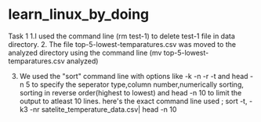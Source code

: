# learn_linux_by_doing
Task 1
1.I used the command line (rm test-1) to delete test-1 file in data directory.
2. The file top-5-lowest-temparatures.csv was moved to the analyzed directory using the command line (mv top-5-lowest- 
    temparatures.csv analyzed)

3. We used the "sort" command line with options like -k -n -r -t and head -n 5 to specify the seperator type,column number,numerically sorting, sorting in reverse order(highest to lowest) and head -n 10 to limit the output to atleast 10 lines. here's the exact command line used ; sort -t, -k3 -nr satelite_temperature_data.csv| head -n 10

